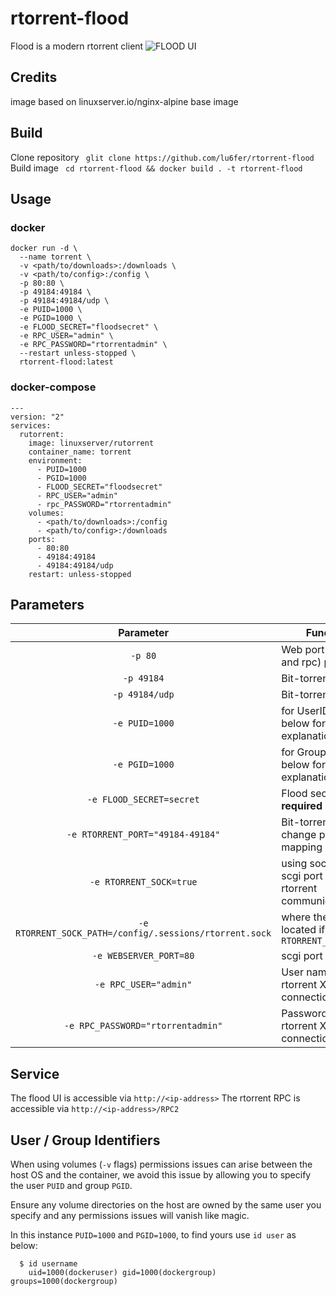 # rtorrent-flood

Flood is a modern rtorrent client 
![FLOOD UI](https://github.com/Flood-UI/flood/raw/master/flood.png)

## Credits
image based on linuxserver.io/nginx-alpine base image

## Build
Clone repository 
``` glit clone https://github.com/lu6fer/rtorrent-flood```
Build image
``` cd rtorrent-flood && docker build . -t rtorrent-flood```

## Usage


### docker

```
docker run -d \
  --name torrent \
  -v <path/to/downloads>:/downloads \
  -v <path/to/config>:/config \
  -p 80:80 \
  -p 49184:49184 \
  -p 49184:49184/udp \
  -e PUID=1000 \
  -e PGID=1000 \
  -e FLOOD_SECRET="floodsecret" \
  -e RPC_USER="admin" \
  -e RPC_PASSWORD="rtorrentadmin" \
  --restart unless-stopped \
  rtorrent-flood:latest
  ```
### docker-compose
```
---
version: "2"
services:
  rutorrent:
    image: linuxserver/rutorrent
    container_name: torrent
    environment:
      - PUID=1000
      - PGID=1000
      - FLOOD_SECRET="floodsecret"
      - RPC_USER="admin"
      - rpc_PASSWORD="rtorrentadmin"
    volumes:
      - <path/to/downloads>:/config
      - <path/to/config>:/downloads
    ports:
      - 80:80
      - 49184:49184
      - 49184:49184/udp
    restart: unless-stopped
```

## Parameters

| Parameter | Function |
|:--:|--|
| `-p 80` | Web port (flood and rpc) port |
| `-p 49184` | Bit-torrent port |
| `-p 49184/udp` | Bit-torrent port |
| `-e PUID=1000` | for UserID - see below for explanation |
| `-e PGID=1000` | for GroupID - see below for explanation |
| `-e FLOOD_SECRET=secret` | Flood secret token **required** |
| `-e RTORRENT_PORT="49184-49184"` | Bit-torrent port change port mapping |
| `-e RTORRENT_SOCK=true` | using socket file or scgi port for rtorrent communication |
| `-e RTORRENT_SOCK_PATH=/config/.sessions/rtorrent.sock` | where the socket is located if `RTORRENT_SOCK=true` |
| `-e WEBSERVER_PORT=80` | scgi port to use |
| `-e RPC_USER="admin"` | User name for rtorrent XML-RPC connection  |
| `-e RPC_PASSWORD="rtorrentadmin"` | Password for rtorrent XML-RPC connection |

## Service
The flood UI is accessible via ```http://<ip-address>```
The rtorrent RPC is accessible via ```http://<ip-address>/RPC2```

## User / Group Identifiers

When using volumes (`-v` flags) permissions issues can arise between the host OS and the container, we avoid this issue by allowing you to specify the user `PUID` and group `PGID`.

Ensure any volume directories on the host are owned by the same user you specify and any permissions issues will vanish like magic.

In this instance `PUID=1000` and `PGID=1000`, to find yours use `id user` as below:

```
  $ id username
    uid=1000(dockeruser) gid=1000(dockergroup) groups=1000(dockergroup)
```

